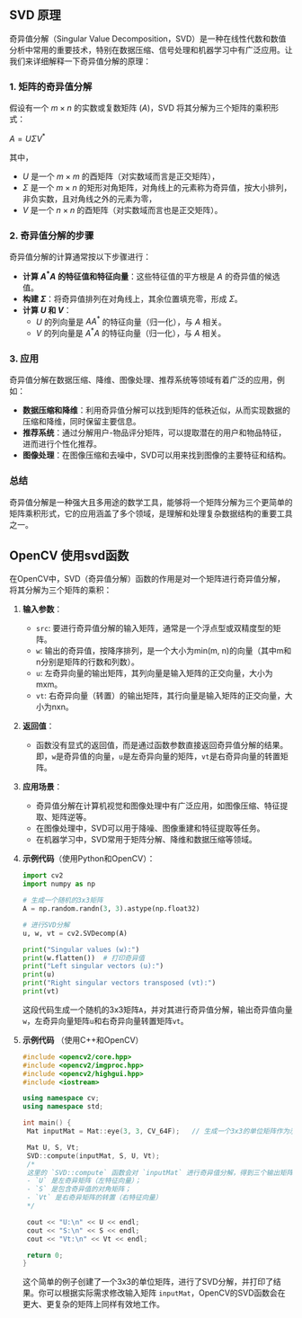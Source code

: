 ## SVD 原理
奇异值分解（Singular Value Decomposition，SVD）是一种在线性代数和数值分析中常用的重要技术，特别在数据压缩、信号处理和机器学习中有广泛应用。让我们来详细解释一下奇异值分解的原理：

### 1. 矩阵的奇异值分解

假设有一个 $m \times n$ 的实数或复数矩阵 $(A)$，SVD 将其分解为三个矩阵的乘积形式：

$A = U \Sigma V^*$

其中，
- $U$ 是一个 $m \times m$ 的酉矩阵（对实数域而言是正交矩阵），
- $\Sigma$ 是一个 $m \times n$ 的矩形对角矩阵，对角线上的元素称为奇异值，按大小排列，非负实数，且对角线之外的元素为零，
- $V$ 是一个 $n \times n$ 的酉矩阵（对实数域而言也是正交矩阵）。

### 2. 奇异值分解的步骤

奇异值分解的计算通常按以下步骤进行：

- **计算 $A^*A$ 的特征值和特征向量**：这些特征值的平方根是 $A$ 的奇异值的候选值。
- **构建 $\Sigma$**：将奇异值排列在对角线上，其余位置填充零，形成 $\Sigma$。
- **计算 $U$ 和 $V$**：
  - $U$ 的列向量是 $A A^*$ 的特征向量（归一化），与 $A$ 相关。
  - $V$ 的列向量是 $A^* A$ 的特征向量（归一化），与 $A$ 相关。

### 3. 应用

奇异值分解在数据压缩、降维、图像处理、推荐系统等领域有着广泛的应用，例如：

- **数据压缩和降维**：利用奇异值分解可以找到矩阵的低秩近似，从而实现数据的压缩和降维，同时保留主要信息。
- **推荐系统**：通过分解用户-物品评分矩阵，可以提取潜在的用户和物品特征，进而进行个性化推荐。
- **图像处理**：在图像压缩和去噪中，SVD可以用来找到图像的主要特征和结构。

### 总结

奇异值分解是一种强大且多用途的数学工具，能够将一个矩阵分解为三个更简单的矩阵乘积形式，它的应用涵盖了多个领域，是理解和处理复杂数据结构的重要工具之一。

## OpenCV 使用svd函数
在OpenCV中，SVD（奇异值分解）函数的作用是对一个矩阵进行奇异值分解，将其分解为三个矩阵的乘积：

1. **输入参数**：
   - `src`: 要进行奇异值分解的输入矩阵，通常是一个浮点型或双精度型的矩阵。
   - `w`: 输出的奇异值，按降序排列，是一个大小为min(m, n)的向量（其中m和n分别是矩阵的行数和列数）。
   - `u`: 左奇异向量的输出矩阵，其列向量是输入矩阵的正交向量，大小为mxm。
   - `vt`: 右奇异向量（转置）的输出矩阵，其行向量是输入矩阵的正交向量，大小为nxn。

2. **返回值**：
   - 函数没有显式的返回值，而是通过函数参数直接返回奇异值分解的结果。即，`w`是奇异值的向量，`u`是左奇异向量的矩阵，`vt`是右奇异向量的转置矩阵。

3. **应用场景**：
   - 奇异值分解在计算机视觉和图像处理中有广泛应用，如图像压缩、特征提取、矩阵逆等。
   - 在图像处理中，SVD可以用于降噪、图像重建和特征提取等任务。
   - 在机器学习中，SVD常用于矩阵分解、降维和数据压缩等领域。

4. **示例代码**（使用Python和OpenCV）：
   ```python
   import cv2
   import numpy as np

   # 生成一个随机的3x3矩阵
   A = np.random.randn(3, 3).astype(np.float32)

   # 进行SVD分解
   u, w, vt = cv2.SVDecomp(A)

   print("Singular values (w):")
   print(w.flatten())  # 打印奇异值
   print("Left singular vectors (u):")
   print(u)
   print("Right singular vectors transposed (vt):")
   print(vt)
   ```
   这段代码生成一个随机的3x3矩阵`A`，并对其进行奇异值分解，输出奇异值向量`w`，左奇异向量矩阵`u`和右奇异向量转置矩阵`vt`。

5. **示例代码** （使用C++和OpenCV）  
   ```cpp
   #include <opencv2/core.hpp>
   #include <opencv2/imgproc.hpp>
   #include <opencv2/highgui.hpp>
   #include <iostream>
   
   using namespace cv;
   using namespace std;
   
   int main() {
    Mat inputMat = Mat::eye(3, 3, CV_64F);   // 生成一个3x3的单位矩阵作为示例
   
    Mat U, S, Vt;
    SVD::compute(inputMat, S, U, Vt);
    /*
    这里的 `SVD::compute` 函数会对 `inputMat` 进行奇异值分解，得到三个输出矩阵：
    - `U` 是左奇异矩阵（左特征向量）；
    - `S` 是包含奇异值的对角矩阵；
    - `Vt` 是右奇异矩阵的转置（右特征向量）
    */

    cout << "U:\n" << U << endl;
    cout << "S:\n" << S << endl;
    cout << "Vt:\n" << Vt << endl;

    return 0;
   }
   ```
   
   这个简单的例子创建了一个3x3的单位矩阵，进行了SVD分解，并打印了结果。你可以根据实际需求修改输入矩阵 `inputMat`，OpenCV的SVD函数会在更大、更复杂的矩阵上同样有效地工作。